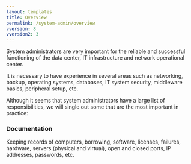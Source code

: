 ```yaml
---
layout: templates
title: Overview
permalink: /system-admin/overview
vversion: 8
vversion2: 3
---
```



System administrators are very important for the reliable and successful functioning of the data center, IT infrastructure and network operational center.

It is necessary to have experience in several areas such as networking, backup, operating systems, databases, IT system security, middleware basics, peripheral setup, etc.

Although it seems that system administrators have a large list of responsibilities, we will single out some that are the most important in practice:

### Documentation

Keeping records of computers, borrowing, software, licenses, failures, hardware, servers (physical and virtual), open and closed ports, IP addresses, passwords, etc.